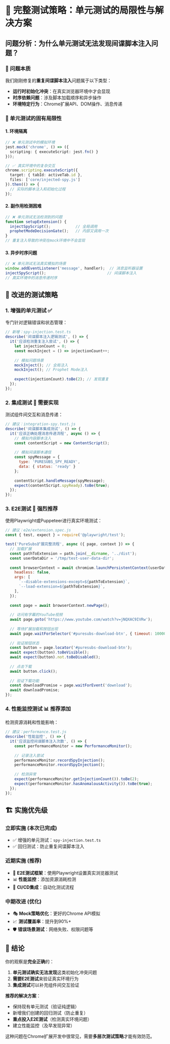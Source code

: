 # 🧪 完整测试策略：单元测试的局限性与解决方案

## 问题分析：为什么单元测试无法发现间谍脚本注入问题？

### 🎯 问题本质

我们刚刚修复的**重复间谍脚本注入**问题属于以下类型：

- **运行时初始化冲突**：在真实浏览器环境中才会显现
- **时序依赖问题**：涉及脚本加载顺序和异步操作
- **环境特定行为**：Chrome扩展API、DOM操作、消息传递

### 🚫 单元测试的固有局限性

#### 1. **环境隔离**

```typescript
// ❌ 单元测试中的模拟环境
jest.mock('chrome', () => ({
  scripting: { executeScript: jest.fn() }
}));

// ✅ 真实环境中的复杂交互
chrome.scripting.executeScript({
  target: { tabId: activeTab.id },
  files: ['core/injected-spy.js']
}).then(() => {
  // 实际的脚本注入和初始化过程
});
```

#### 2. **副作用检测困难**

```typescript
// ❌ 单元测试无法检测到的问题
function setupExtension() {
  injectSpyScript();           // 全局调用
  prophetModeDecisionGate();   // 内部又调用一次
}
// 重复注入导致的冲突在mock环境中不会显现
```

#### 3. **异步时序问题**

```typescript
// ❌ 单元测试无法真实模拟的场景
window.addEventListener('message', handler);  // 消息监听器设置
injectSpyScript();                           // 间谍脚本注入
// 真实环境中的消息传递时序
```

## 🎯 改进的测试策略

### 1. **增强的单元测试** ✅

专门针对逻辑错误和状态管理：

```typescript
// 新增：spy-injection.test.ts
describe('间谍脚本注入逻辑测试', () => {
  it('应该检测重复注入尝试', () => {
    let injectionCount = 0;
    const mockInject = () => injectionCount++;
    
    // 模拟问题场景
    mockInject(); // 全局注入
    mockInject(); // Prophet Mode注入
    
    expect(injectionCount).toBe(2); // 发现重复
  });
});
```

### 2. **集成测试** 🚀 需要实现

测试组件间交互和消息传递：

```javascript
// 建议：integration-spy.test.js
describe('间谍脚本集成测试', () => {
  it('应该正确处理消息传递流程', async () => {
    // 模拟内容脚本注入
    const contentScript = new ContentScript();
    
    // 模拟间谍脚本通信
    const spyMessage = {
      type: 'PURESUBS_SPY_READY',
      data: { status: 'ready' }
    };
    
    contentScript.handleMessage(spyMessage);
    expect(contentScript.spyReady).toBe(true);
  });
});
```

### 3. **E2E测试** 🎪 强烈推荐

使用Playwright或Puppeteer进行真实环境测试：

```javascript
// 建议：e2e/extension.spec.js
const { test, expect } = require('@playwright/test');

test('PureSubs扩展完整流程', async ({ page, context }) => {
  // 加载扩展
  const pathToExtension = path.join(__dirname, '../dist');
  const userDataDir = '/tmp/test-user-data-dir';
  
  const browserContext = await chromium.launchPersistentContext(userDataDir, {
    headless: false,
    args: [
      `--disable-extensions-except=${pathToExtension}`,
      `--load-extension=${pathToExtension}`,
    ],
  });
  
  const page = await browserContext.newPage();
  
  // 访问有字幕的YouTube视频
  await page.goto('https://www.youtube.com/watch?v=jNQXAC9IVRw');
  
  // 等待扩展加载和按钮出现
  await page.waitForSelector('#puresubs-download-btn', { timeout: 10000 });
  
  // 验证按钮状态
  const button = page.locator('#puresubs-download-btn');
  await expect(button).toBeVisible();
  await expect(button).not.toBeDisabled();
  
  // 点击下载
  await button.click();
  
  // 验证下载功能
  const downloadPromise = page.waitForEvent('download');
  await downloadPromise;
});
```

### 4. **性能监控测试** 📊 推荐添加

检测资源消耗和性能影响：

```javascript
// 建议：performance.test.js
describe('性能监控', () => {
  it('应该监控间谍脚本注入次数', () => {
    const performanceMonitor = new PerformanceMonitor();
    
    // 记录注入尝试
    performanceMonitor.recordSpyInjection();
    performanceMonitor.recordSpyInjection();
    
    // 检测异常
    expect(performanceMonitor.getInjectionCount()).toBe(2);
    expect(performanceMonitor.hasAnomalousActivity()).toBe(true);
  });
});
```

## 🏗️ 实施优先级

### **立即实施** (本次已完成)

- ✅ 增强的单元测试：`spy-injection.test.ts`
- ✅ 回归测试：防止重复间谍脚本注入

### **近期实施** (推荐)

- 🚀 **E2E测试框架**：使用Playwright设置真实浏览器测试
- 📊 **性能监控**：添加资源消耗检测
- 🔄 **CI/CD集成**：自动化测试流程

### **中期改进** (优化)

- 🎭 **Mock策略优化**：更好的Chrome API模拟
- 📈 **测试覆盖率**：提升到90%+
- 🛡️ **错误场景测试**：网络失败、权限问题等

## 🎯 结论

你的观察是**完全正确**的：

1. **单元测试确实无法发现**这类初始化冲突问题
2. **需要E2E测试**来验证真实环境行为
3. **集成测试**可以补充组件间交互验证

**推荐的解决方案**：

- 保持现有单元测试（验证纯逻辑）
- 新增我们创建的回归测试（防止重复）
- **重点投入E2E测试**（检测真实环境问题）
- 建立性能监控（及早发现异常）

这种问题在Chrome扩展开发中很常见，需要**多层次测试策略**才能有效防范。
